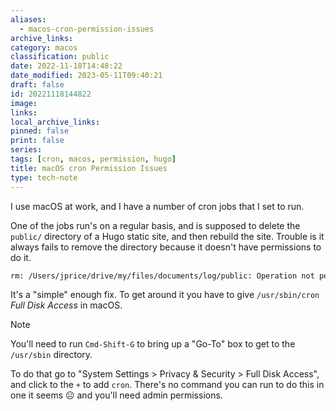 ```yaml
---
aliases:
  - macos-cron-permission-issues
archive_links: 
category: macos
classification: public
date: 2022-11-18T14:48:22
date_modified: 2023-05-11T09:40:21
draft: false
id: 20221118144822
image: 
links: 
local_archive_links: 
pinned: false
print: false
series: 
tags: [cron, macos, permission, hugo]
title: macOS cron Permission Issues
type: tech-note
---
```


I use macOS at work, and I have a number of cron jobs that I set to run. 

One of the jobs run's on a regular basis, and is supposed to delete the `public/` directory of a Hugo static site, and then rebuild the site. Trouble is it always fails to remove the directory because it doesn't have permissions to do it.

```sh
rm: /Users/jprice/drive/my/files/documents/log/public: Operation not permitted
```

It's a "simple" enough fix. To get around it you have to give `/usr/sbin/cron` _Full Disk Access_ in macOS. 

> [!note]
> You'll need to run `Cmd-Shift-G` to bring up a "Go-To" box to get to the `/usr/sbin` directory.

To do that go to "System Settings > Privacy & Security > Full Disk Access", and click to the `+` to add `cron`. There's no command you can run to do this in one it seems ☹️ and you'll need admin permissions.

